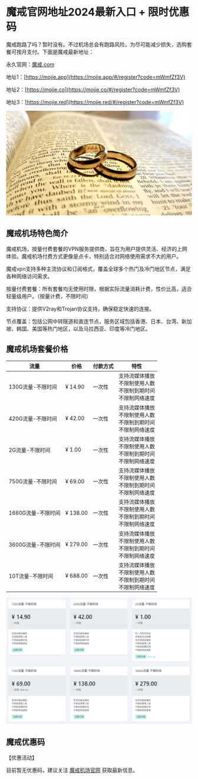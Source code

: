 # 魔戒官网地址2024最新入口 + 限时优惠码

魔戒跑路了吗？暂时没有。不过机场总会有跑路风险，为尽可能减少损失，选购套餐可按月支付。下面是魔戒最新地址：

永久官网：[魔戒.com](https://xuv.cc/out/mojie)

地址1：[https://mojie.app](https://mojie.app/#/register?code=mWmfZf3V)

地址2：[https://mojie.co](https://mojie.co/#/register?code=mWmfZf3V)

地址3：[https://mojie.red](https://mojie.red/#/register?code=mWmfZf3V)

[![魔戒机场官网地址](mojie_20240904_150607.png)](https://xuv.cc/out/mojie)

## 魔戒机场特色简介

魔戒机场，按量付费套餐的VPN服务提供商，旨在为用户提供灵活、经济的上网体验。魔戒机场付费方式更像是点卡，特别适合对网络使用需求不大的用户。

魔戒vpn支持多种主流协议和订阅格式，覆盖全球多个热门及冷门地区节点，满足各种网络访问需求。

按量付费套餐：所有套餐均无使用时限，根据实际流量消耗计费，性价比高，适合轻量级用户。（按量计费，不限时间）

支持协议：提供V2ray和Trojan协议支持，确保稳定快速的连接。

节点覆盖：包括公网中转隧道和直连节点，服务区域包括香港、日本、台湾、新加坡、韩国、美国等热门地区，以及马拉西亚、印度等冷门地区。

## 魔戒机场套餐价格

| 流量        | 价格    | 付款方式 | 特性                     |
|-----------|-------|------|------------------------|
| 130G流量-不限时间 | ¥ 14.90 | 一次性  | 支持流媒体播放<br>不限制使用人数<br>不限制到期时间<br>不限制网络速度 |
| 420G流量-不限时间 | ¥ 42.00 | 一次性  | 支持流媒体播放<br>不限制使用人数<br>不限制到期时间<br>不限制网络速度 |
| 2G流量-不限时间   | ¥ 1.00  | 一次性  | 支持流媒体播放<br>不限制使用人数<br>不限制到期时间<br>不限制网络速度  |
| 750G流量-不限时间 | ¥ 69.00 | 一次性  | 支持流媒体播放<br>不限制使用人数<br>不限制到期时间<br>不限制网络速度 |
| 1660G流量-不限时间| ¥ 138.00| 一次性  | 支持流媒体播放<br>不限制使用人数<br>不限制到期时间<br>不限制网络速度 |
| 3600G流量-不限时间| ¥ 279.00| 一次性  | 支持流媒体播放<br>不限制使用人数<br>不限制到期时间<br>不限制网络速度 |
| 10T流量-不限时间  | ¥ 688.00| 一次性  | 支持流媒体播放<br>不限制使用人数<br>不限制到期时间<br>不限制网络速度  |

[![魔戒机场套餐价格](mojie_20240904_162204.png)](https://xuv.cc/out/mojie)

## 魔戒优惠码

【优惠活动】

目前暂无优惠码，建议关注 [魔戒机场官网](https://xuv.cc/out/mojie) 获取最新信息。
